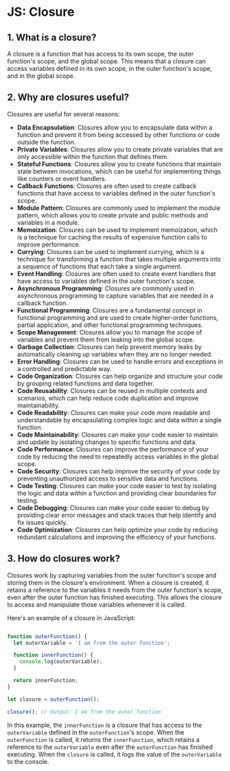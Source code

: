 # JS: Closure

## 1. What is a closure?

A closure is a function that has access to its own scope, the outer function's scope, and the global scope. This means that a closure can access variables defined in its own scope, in the outer function's scope, and in the global scope.

## 2. Why are closures useful?

Closures are useful for several reasons:

- **Data Encapsulation**: Closures allow you to encapsulate data within a function and prevent it from being accessed by other functions or code outside the function.
- **Private Variables**: Closures allow you to create private variables that are only accessible within the function that defines them.
- **Stateful Functions**: Closures allow you to create functions that maintain state between invocations, which can be useful for implementing things like counters or event handlers.
- **Callback Functions**: Closures are often used to create callback functions that have access to variables defined in the outer function's scope.
- **Module Pattern**: Closures are commonly used to implement the module pattern, which allows you to create private and public methods and variables in a module.
- **Memoization**: Closures can be used to implement memoization, which is a technique for caching the results of expensive function calls to improve performance.
- **Currying**: Closures can be used to implement currying, which is a technique for transforming a function that takes multiple arguments into a sequence of functions that each take a single argument.
- **Event Handling**: Closures are often used to create event handlers that have access to variables defined in the outer function's scope.
- **Asynchronous Programming**: Closures are commonly used in asynchronous programming to capture variables that are needed in a callback function.
- **Functional Programming**: Closures are a fundamental concept in functional programming and are used to create higher-order functions, partial application, and other functional programming techniques.
- **Scope Management**: Closures allow you to manage the scope of variables and prevent them from leaking into the global scope.
- **Garbage Collection**: Closures can help prevent memory leaks by automatically cleaning up variables when they are no longer needed.
- **Error Handling**: Closures can be used to handle errors and exceptions in a controlled and predictable way.
- **Code Organization**: Closures can help organize and structure your code by grouping related functions and data together.
- **Code Reusability**: Closures can be reused in multiple contexts and scenarios, which can help reduce code duplication and improve maintainability.
- **Code Readability**: Closures can make your code more readable and understandable by encapsulating complex logic and data within a single function.
- **Code Maintainability**: Closures can make your code easier to maintain and update by isolating changes to specific functions and data.
- **Code Performance**: Closures can improve the performance of your code by reducing the need to repeatedly access variables in the global scope.
- **Code Security**: Closures can help improve the security of your code by preventing unauthorized access to sensitive data and functions.
- **Code Testing**: Closures can make your code easier to test by isolating the logic and data within a function and providing clear boundaries for testing.
- **Code Debugging**: Closures can make your code easier to debug by providing clear error messages and stack traces that help identify and fix issues quickly.
- **Code Optimization**: Closures can help optimize your code by reducing redundant calculations and improving the efficiency of your functions.

## 3. How do closures work?

Closures work by capturing variables from the outer function's scope and storing them in the closure's environment. When a closure is created, it retains a reference to the variables it needs from the outer function's scope, even after the outer function has finished executing. This allows the closure to access and manipulate those variables whenever it is called.

Here's an example of a closure in JavaScript:

```javascript

function outerFunction() {
  let outerVariable = 'I am from the outer function';

  function innerFunction() {
    console.log(outerVariable);
  }

  return innerFunction;
}

let closure = outerFunction();

closure(); // Output: I am from the outer function

```

In this example, the `innerFunction` is a closure that has access to the `outerVariable` defined in the `outerFunction`'s scope. When the `outerFunction` is called, it returns the `innerFunction`, which retains a reference to the `outerVariable` even after the `outerFunction` has finished executing. When the `closure` is called, it logs the value of the `outerVariable` to the console.



